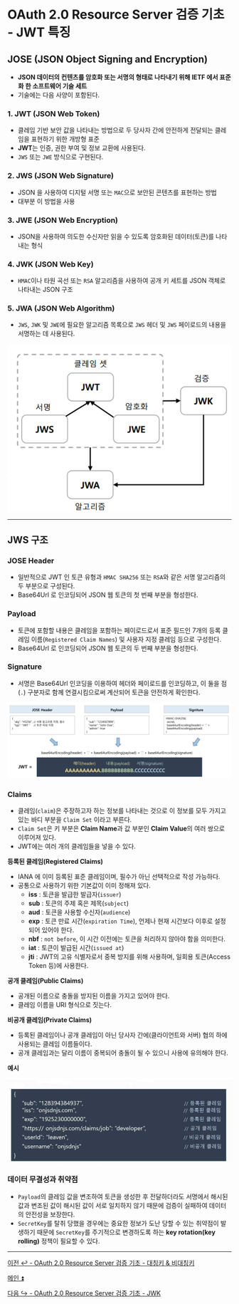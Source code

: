 # OAuth 2.0 Resource Server 검증 기초 - JWT 특징

## JOSE (JSON Object Signing and Encryption)

- **JSON 데이터의 컨텐츠를 암호화 또는 서명의 형태로 나타내기 위해 IETF 에서 표준화 한 소프트웨어 기술 세트**
- 기술에는 다음 사양이 포함된다.

### 1. JWT (JSON Web Token)

- 클레임 기반 보안 값을 나타내는 방법으로 두 당사자 간에 안전하게 전달되는 클레임을 표현하기 위한 개방형 표준
- **JWT**는 인증, 권한 부여 및 정보 교환에 사용된다.
- `JWS` 또는 `JWE` 방식으로 구현된다.

### 2. JWS (JSON Web Signature)

- JSON 을 사용하여 디지털 서명 또는 `MAC`으로 보안된 콘텐츠를 표현하는 방법
- 대부분 이 방법을 사용

### 3. JWE (JSON Web Encryption)

- JSON을 사용하여 의도한 수신자만 읽을 수 있도록 암호화된 데이터(토큰)를 나타내는 형식

### 4. JWK (JSON Web Key)

- `HMAC`이나 타원 곡선 또는 `RSA` 알고리즘을 사용하여 공개 키 세트를 JSON 객체로 나타내는 JSON 구조

### 5. JWA (JSON Web Algorithm)

- `JWS`, `JWK` 및 `JWE`에 필요한 알고리즘 목록으로 `JWS` 헤더 및 `JWS` 페이로드의 내용을 서명하는 데 사용된다.


![img_9.png](image/img_9.png)

---

## JWS 구조

### JOSE Header

- 일반적으로 JWT 인 토큰 유형과 `HMAC SHA256` 또는 `RSA`와 같은 서명 알고리즘의 두 부분으로 구성된다.
- Base64Url 로 인코딩되어 JSON 웹 토큰의 첫 번째 부분을 형성한다.

### Payload

- 토큰에 포함할 내용은 클레임을 포함하는 페이로드로서 표준 필드인 7개의 등록 클레임 이름(`Registered Claim Names`) 및 사용자 지정 클레임 등으로 구성한다.
- Base64Url 로 인코딩되어 JSON 웹 토큰의 두 번째 부분을 형성한다.

### Signature

- 서명은 Base64Url 인코딩을 이용하여 헤더와 페이로드를 인코딩하고, 이 둘을 점(`.`) 구분자로 함께 연결시킴으로써 계산되어 토큰을 안전하게 확인한다.

![img_10.png](image/img_10.png)

### Claims

- 클레임(`claim`)은 주장하고자 하는 정보를 나타내는 것으로 이 정보를 모두 가지고 있는 바디 부분을 `Claim Set` 이라고 부른다.
- `Claim Set`은 키 부분은 **Claim Name**과 값 부분인 **Claim Value**의 여러 쌍으로 이루어져 있다.
- JWT에는 여러 개의 클레임들을 넣을 수 있다.

**등록된 클레임(Registered Claims)**
- IANA 에 이미 등록된 표준 클레임이며, 필수가 아닌 선택적으로 작성 가능하다.
- 공통으로 사용하기 위한 기본값이 이미 정해져 있다.
  - **iss** : 토큰을 발급한 발급자(`issuer`)
  - **sub** : 토큰의 주제 혹은 제목(`subject`)
  - **aud** : 토큰을 사용할 수신자(`audience`)
  - **exp** : 토큰 만료 시간(`expiration Time`), 언제나 현재 시간보다 이후로 설정 되어 있어야 한다.
  - **nbf** : `not before`, 이 시간 이전에는 토큰을 처리하지 않아야 함을 의미한다.
  - **iat** : 토큰이 발급된 시간(`issued at`)
  - **jti** : JWT의 고유 식별자로서 중복 방지를 위해 사용하며, 일회용 토큰(Access Token 등)에 사용한다.

**공개 클레임(Public Claims)**
- 공개된 이름으로 충돌을 방지된 이름을 가지고 있어야 한다.
- 클레임 이름을 URI 형식으로 짓는다.

**비공개 클레임(Private Claims)**
- 등록된 클레임이나 공개 클레임이 아닌 당사자 간에(클라이언트와 서버) 협의 하에 사용되는 클레임 이름들이다.
- 공개 클레임과는 달리 이름이 중복되어 충돌이 될 수 있으니 사용에 유의해야 한다.

**예시**

![img_12.png](image/img_12.png)

### 데이터 무결성과 취약점

- `Payload`의 클레임 값을 변조하여 토큰을 생성한 후 전달하더라도 서명에서 해시된 값과 변조된 값이 해시된 값이 서로 일치하지 않기 때문에 검증이 실패하여 데이터의 안전성을 보장한다.
- `SecretKey`를 탈취 당했을 경우에는 중요한 정보가 도난 당할 수 있는 취약점이 발생하기 때문에 `SecretKey`를 주기적으로 변경하도록 하는 **key rotation(key rolling)** 정책이 필요할 수 있다.

---

[이전 ↩️ - OAuth 2.0 Resource Server 검증 기초 - 대칭키 & 비대칭키](https://github.com/genesis12345678/TIL/blob/main/Spring/security/oauth/%EA%B2%80%EC%A6%9D%EA%B8%B0%EC%B4%88/%EB%B9%84%EB%8C%80%EC%B9%AD%ED%82%A4.md)

[메인 ⏫](https://github.com/genesis12345678/TIL/blob/main/Spring/security/oauth/main.md)

[다음 ↪️ - OAuth 2.0 Resource Server 검증 기초 - JWK](https://github.com/genesis12345678/TIL/blob/main/Spring/security/oauth/%EA%B2%80%EC%A6%9D%EA%B8%B0%EC%B4%88/JWK.md)